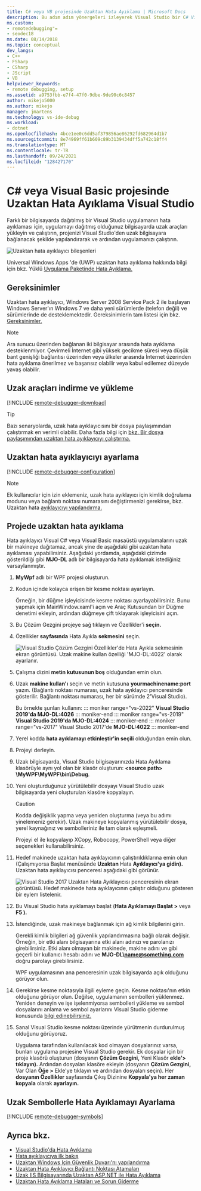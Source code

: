 ```yaml
---
title: C# veya VB projesinde Uzaktan Hata Ayıklama | Microsoft Docs
description: Bu adım adım yönergeleri izleyerek Visual Studio bir C# Visual Basic uygulamanın hata ayıklaması yapmayı öğrenin.
ms.custom:
- remotedebugging"=
- seodec18
ms.date: 08/14/2018
ms.topic: conceptual
dev_langs:
- C++
- FSharp
- CSharp
- JScript
- VB
helpviewer_keywords:
- remote debugging, setup
ms.assetid: a9753fbb-e7f4-47f0-9dbe-9de90c6c8457
author: mikejo5000
ms.author: mikejo
manager: jmartens
ms.technology: vs-ide-debug
ms.workload:
- dotnet
ms.openlocfilehash: 4bce1ee0c6dd5af379856ae86292fd682964d1b7
ms.sourcegitcommit: 8e74969ff61b609c89b3139434dff5a742c18ff4
ms.translationtype: MT
ms.contentlocale: tr-TR
ms.lasthandoff: 09/24/2021
ms.locfileid: "128427170"
---
```

# <a name="remote-debugging-a-c-or-visual-basic-project-in-visual-studio"></a>C# veya Visual Basic projesinde Uzaktan Hata Ayıklama Visual Studio
Farklı bir bilgisayarda dağıtılmış bir Visual Studio uygulamanın hata ayıklaması için, uygulamayı dağıtmış olduğunuz bilgisayarda uzak araçları yükleyin ve çalıştırın, projenizi Visual Studio'den uzak bilgisayara bağlanacak şekilde yapılandırarak ve ardından uygulamanızı çalıştırın.

![Uzaktan hata ayıklayıcı bileşenleri](../debugger/media/remote-debugger-client-apps.png "Remote_debugger_components")

Universal Windows Apps 'de (UWP) uzaktan hata ayıklama hakkında bilgi için bkz. Yüklü [Uygulama Paketinde Hata Ayıklama.](debug-installed-app-package.md)

## <a name="requirements"></a>Gereksinimler

Uzaktan hata ayıklayıcı, Windows Server 2008 Service Pack 2 ile başlayan Windows Server'ın Windows 7 ve daha yeni sürümlerde (telefon değil) ve sürümlerinde de desteklemektedir. Gereksinimlerin tam listesi için bkz. [Gereksinimler.](../debugger/remote-debugging.md#requirements_msvsmon)

> [!NOTE]
> Ara sunucu üzerinden bağlanan iki bilgisayar arasında hata ayıklama desteklenmiyor. Çevirmeli İnternet gibi yüksek gecikme süresi veya düşük bant genişliği bağlantısı üzerinden veya ülkeler arasında İnternet üzerinden hata ayıklama önerilmez ve başarısız olabilir veya kabul edilemez düzeyde yavaş olabilir.

## <a name="download-and-install-the-remote-tools"></a>Uzak araçları indirme ve yükleme

[!INCLUDE [remote-debugger-download](../debugger/includes/remote-debugger-download.md)]

> [!TIP]
> Bazı senaryolarda, uzak hata ayıklayıcısını bir dosya paylaşımından çalıştırmak en verimli olabilir. Daha fazla bilgi için [bkz. Bir dosya paylaşımından uzaktan hata ayıklayıcıyı çalıştırma.](../debugger/remote-debugging.md#fileshare_msvsmon)

## <a name="set-up-the-remote-debugger"></a><a name="BKMK_setup"></a> Uzaktan hata ayıklayıcıyı ayarlama

[!INCLUDE [remote-debugger-configuration](../debugger/includes/remote-debugger-configuration.md)]

> [!NOTE]
> Ek kullanıcılar için izin eklemeniz, uzak hata ayıklayıcı için kimlik doğrulama modunu veya bağlantı noktası numarasını değiştirmenizi gerekirse, bkz. Uzaktan hata [ayıklayıcıyı yapılandırma.](../debugger/remote-debugging.md#configure_msvsmon)

## <a name="remote-debug-the-project"></a><a name="remote_csharp"></a> Projede uzaktan hata ayıklama
Hata ayıklayıcı Visual C# veya Visual Basic masaüstü uygulamalarını uzak bir makineye dağıtamaz, ancak yine de aşağıdaki gibi uzaktan hata ayıklaması yapabilirsiniz. Aşağıdaki yordamda, aşağıdaki çizimde gösterildiği gibi **MJO-DL** adlı bir bilgisayarda hata ayıklamak istediğiniz varsaylanmıştır.

1. **MyWpf** adlı bir WPF projesi oluşturun.

2. Kodun içinde kolayca erişen bir kesme noktası ayarlayın.

    Örneğin, bir düğme işleyicisinde kesme noktası ayarlayabilirsiniz. Bunu yapmak için MainWindow.xaml'i açın ve Araç Kutusundan bir Düğme denetimi ekleyin, ardından düğmeye çift tıklayarak işleyicisini açın.

3. Bu Çözüm Gezgini projeye sağ tıklayın ve Özellikler'i **seçin.**

4. Özellikler **sayfasında** Hata Ayıkla **sekmesini** seçin.

    ![Visual Studio Çözüm Gezgini Özellikler'de Hata Ayıkla sekmesinin ekran görüntüsü. Uzak makine kullan özelliği 'MJO-DL:4022' olarak ayarlanır.](../debugger/media/remotedebuggercsharp.png)

5. Çalışma dizini **metin kutusunun boş** olduğundan emin olun.

6. Uzak **makine kullan'ı** seçin ve metin kutusuna **yourmachinename:port** yazın. (Bağlantı noktası numarası, uzak hata ayıklayıcı penceresinde gösterilir. Bağlantı noktası numarası, her bir sürümde 2'Visual Studio).

    Bu örnekte şunları kullanın:
    ::: moniker range="vs-2022"
    **Visual Studio 2019'da MJO-DL:4026**
    ::: moniker-end
    ::: moniker range="vs-2019"
    **Visual Studio 2019'da MJO-DL:4024**
    ::: moniker-end
    ::: moniker range="vs-2017"
    Visual Studio 2017'de **MJO-DL:4022**
    ::: moniker-end

7. Yerel kodda **hata ayıklamayı etkinleştir'in seçili** olduğundan emin olun.

8. Projeyi derleyin.

9. Uzak bilgisayarda, Visual Studio bilgisayarınızda Hata Ayıklama  klasörüyle aynı yol olan bir klasör oluşturun: **\<source path> \MyWPF\MyWPF\bin\Debug**.

10. Yeni oluşturduğunuz yürütülebilir dosyayı Visual Studio uzak bilgisayarda yeni oluşturulan klasöre kopyalayın.

    > [!CAUTION]
    > Kodda değişiklik yapma veya yeniden oluşturma (veya bu adımı yinelemeniz gerekir). Uzak makineye kopyalanmış yürütülebilir dosya, yerel kaynağınız ve sembolleriniz ile tam olarak eşleşmeli.

    Projeyi el ile kopyalayıp XCopy, Robocopy, PowerShell veya diğer seçenekleri kullanabilirsiniz.

11. Hedef makinede uzaktan hata ayıklayıcının çalıştırıldıklarına emin olun (Çalışmıyorsa Başlat menüsünde **Uzaktan** Hata **Ayıklayıcı'ya gidin).** Uzaktan hata ayıklayıcısı penceresi aşağıdaki gibi görünür.

     ![Visual Studio 2017 Uzaktan Hata Ayıklayıcısı penceresinin ekran görüntüsü. Hedef makinede hata ayıklayıcının çalıştır olduğunu gösteren bir eylem listelenir.](../debugger/media/remotedebuggerwindow.png)

12. Bu Visual Studio hata ayıklamayı başlat (**Hata Ayıklamayı Başlat >** veya **F5 ).**

13. İstendiğinde, uzak makineye bağlanmak için ağ kimlik bilgilerini girin.

     Gerekli kimlik bilgileri ağ güvenlik yapılandırmasına bağlı olarak değişir. Örneğin, bir etki alanı bilgisayarına etki alanı adınızı ve parolanızı girebilirsiniz. Etki alanı olmayan bir makinede, makine adını ve gibi geçerli bir kullanıcı hesabı adını ve <strong>MJO-DL\name@something.com</strong> doğru parolayı girebilirsiniz.

     WPF uygulamasının ana penceresinin uzak bilgisayarda açık olduğunu görüyor olun.

14. Gerekirse kesme noktasıyla ilgili eyleme geçin. Kesme noktası'nın etkin olduğunu görüyor olun. Değilse, uygulamanın sembolleri yüklenmez. Yeniden deneyin ve işe işelenmiyorsa sembolleri yükleme ve sembol dosyalarını anlama ve sembol ayarlarını Visual Studio giderme konusunda [bilgi edinebilirsiniz.](https://devblogs.microsoft.com/devops/understanding-symbol-files-and-visual-studios-symbol-settings/)

15. Sanal Visual Studio kesme noktası üzerinde yürütmenin durdurulmuş olduğunu görüyoruz.

    Uygulama tarafından kullanılacak kod olmayan dosyalarınız varsa, bunları uygulama projesine Visual Studio gerekir. Ek dosyalar için bir proje klasörü oluşturun (dosyanın **Çözüm Gezgini,** Yeni Klasör **ekle'> tıklayın).** Ardından dosyaları klasöre ekleyin (dosyanın **Çözüm Gezgini,** Var Olan **Öğe >** Ekle'ye tıklayın ve ardından dosyaları seçin). Her **dosyanın Özellikler** sayfasında Çıkış Dizinine **Kopyala'ya her zaman kopyala** olarak **ayarlayın.**

## <a name="set-up-debugging-with-remote-symbols"></a>Uzak Sembollerle Hata Ayıklamayı Ayarlama

[!INCLUDE [remote-debugger-symbols](../debugger/includes/remote-debugger-symbols.md)]

## <a name="see-also"></a>Ayrıca bkz.
- [Visual Studio'da Hata Ayıklama](../debugger/index.yml)
- [Hata ayıklayıcıya ilk bakış](../debugger/debugger-feature-tour.md)
- [Uzaktan Windows Için Güvenlik Duvarı'nı yapılandırma](../debugger/configure-the-windows-firewall-for-remote-debugging.md)
- [Uzaktan Hata Ayıklayıcı Bağlantı Noktası Atamaları](../debugger/remote-debugger-port-assignments.md)
- [Uzak IIS Bilgisayarında Uzaktan ASP.NET ile Hata Ayıklama](../debugger/remote-debugging-aspnet-on-a-remote-iis-computer.md)
- [Uzaktan Hata Ayıklama Hataları ve Sorun Giderme](../debugger/remote-debugging-errors-and-troubleshooting.md)
